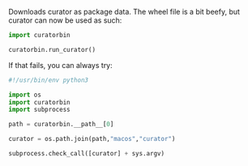 Downloads curator as package data. The wheel file is a bit beefy, but curator can now be used as such:


```python
import curatorbin

curatorbin.run_curator()

```

If that fails, you can always try:

```python
#!/usr/bin/env python3

import os
import curatorbin
import subprocess

path = curatorbin.__path__[0]

curator = os.path.join(path,"macos","curator")

subprocess.check_call([curator] + sys.argv)

```
